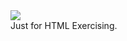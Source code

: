 <div>
        <img src="https://img.shields.io/badge/html5-E34F26?style=flat-square&logo=html5&logoColor=white"> 
</div>
Just for HTML Exercising.
